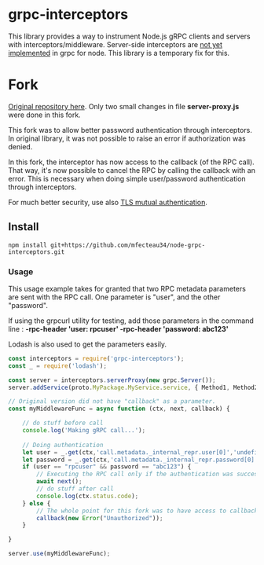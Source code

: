 # grpc-interceptors
This library provides a way to instrument Node.js gRPC clients and servers with interceptors/middleware. Server-side interceptors are [not yet implemented](https://github.com/grpc/grpc-node/issues/419) in grpc for node.  This library is a temporary fix for this.

# Fork

[Original repository here](https://github.com/echo-health/node-grpc-interceptors).  Only two small changes in file **server-proxy.js** were done in this fork.

This fork was to allow better password authentication through interceptors. In original library, it was not possible to raise an error if authorization was denied.

In this fork, the interceptor has now access to the callback (of the RPC call). That way, it's now possible to cancel the RPC by calling the callback with an error. This is necessary when doing simple user/password authentication through interceptors.

For much better security, use also [TLS mutual authentication](https://github.com/grpc/grpc/issues/6757#issuecomment-261703455).

## Install

```
npm install git+https://github.com/mfecteau34/node-grpc-interceptors.git
```

### Usage

This usage example takes for granted that two RPC metadata parameters are sent with the RPC call.  One parameter is "user", and the other "password".

If using the grpcurl utility for testing, add those parameters in the command line : **-rpc-header 'user: rpcuser' -rpc-header 'password: abc123'**

Lodash is also used to get the parameters easily.

```js
const interceptors = require('grpc-interceptors');
const _ = require('lodash');

const server = interceptors.serverProxy(new grpc.Server());
server.addService(proto.MyPackage.MyService.service, { Method1, Method2 });

// Original version did not have "callback" as a parameter.
const myMiddlewareFunc = async function (ctx, next, callback) {

    // do stuff before call
    console.log('Making gRPC call...');
    
    // Doing authentication
    let user = _.get(ctx,'call.metadata._internal_repr.user[0]','undefined')
    let password = _.get(ctx,'call.metadata._internal_repr.password[0]','undefined')
    if (user == "rpcuser" && password == "abc123") { 
        // Executing the RPC call only if the authentication was successful
        await next();
        // do stuff after call
        console.log(ctx.status.code);
    } else {
        // The whole point for this fork was to have access to callback function ...
        callback(new Error("Unauthorized"));
    }

}

server.use(myMiddlewareFunc);
```

